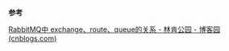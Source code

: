 **参考**

[RabbitMQ中 exchange、route、queue的关系 - 林肯公园 - 博客园 (cnblogs.com)](https://www.cnblogs.com/linkenpark/p/5393666.html)